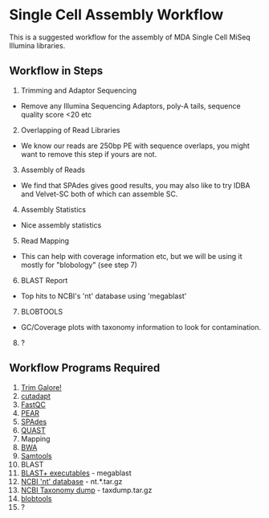 # Single Cell Assembly Workflow

This is a suggested workflow for the assembly of MDA Single Cell MiSeq Illumina libraries.

## Workflow in Steps

 1. Trimming and Adaptor Sequencing
  * Remove any Illumina Sequencing Adaptors, poly-A tails, sequence quality score <20 etc
 2. Overlapping of Read Libraries
  * We know our reads are 250bp PE with sequence overlaps, you might want to remove this step if yours are not.
 3. Assembly of Reads
  * We find that SPAdes gives good results, you may also like to try IDBA and Velvet-SC both of which can assemble SC.
 4. Assembly Statistics
  * Nice assembly statistics
 5. Read Mapping
  * This can help with coverage information etc, but we will be using it mostly for "blobology" (see step 7)
 6. BLAST Report
  * Top hits to NCBI's 'nt' database using 'megablast'
 7. BLOBTOOLS
  * GC/Coverage plots with taxonomy information to look for contamination.
 8. ?

## Workflow Programs Required
 1. [Trim Galore!](http://www.bioinformatics.babraham.ac.uk/projects/trim_galore/)
  1. [cutadapt](https://cutadapt.readthedocs.org/en/stable/)
  2. [FastQC](http://www.bioinformatics.babraham.ac.uk/projects/fastqc/)
 2. [PEAR](http://sco.h-its.org/exelixis/web/software/pear/doc.html)
 3. [SPAdes](http://bioinf.spbau.ru/en/spades)
 4. [QUAST](http://bioinf.spbau.ru/quast)
 5. Mapping
  1. [BWA](https://github.com/lh3/bwa)
  2. [Samtools](http://www.htslib.org/)
 6. BLAST
  1. [BLAST+ executables](https://blast.ncbi.nlm.nih.gov/Blast.cgi?PAGE_TYPE=BlastDocs&DOC_TYPE=Download) - megablast
  2. [NCBI 'nt' database](ftp://ftp.ncbi.nlm.nih.gov/blast/db/) - nt.*.tar.gz
  3. [NCBI Taxonomy dump](ftp://ftp.ncbi.nlm.nih.gov/pub/taxonomy/) - taxdump.tar.gz
 7. [blobtools](https://github.com/DRL/blobtools)
 8. ?
